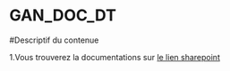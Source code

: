 # GAN_DOC_DT

#Descriptif du contenue

1.Vous trouverez la documentations sur [le lien sharepoint](https://cooperactions.sharepoint.com/:f:/s/Analytics/ErnIiYP_gMtKsfZfMyqtvKEB59yO6q7ClWPwEAr11j9Evg?e=0Ia9dn)
